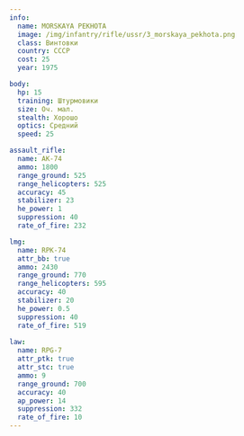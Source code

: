 ```yaml
---
info:
  name: MORSKAYA PEKHOTA
  image: /img/infantry/rifle/ussr/3_morskaya_pekhota.png
  class: Винтовки
  country: СССР
  cost: 25
  year: 1975

body:
  hp: 15
  training: Штурмовики
  size: Оч. мал.
  stealth: Хорошо
  optics: Средний
  speed: 25

assault_rifle:
  name: AK-74
  ammo: 1800
  range_ground: 525
  range_helicopters: 525
  accuracy: 45
  stabilizer: 23
  he_power: 1
  suppression: 40
  rate_of_fire: 232

lmg:
  name: RPK-74
  attr_bb: true
  ammo: 2430
  range_ground: 770
  range_helicopters: 595
  accuracy: 40
  stabilizer: 20
  he_power: 0.5
  suppression: 40
  rate_of_fire: 519
  
law:
  name: RPG-7
  attr_ptk: true
  attr_stc: true
  ammo: 9
  range_ground: 700
  accuracy: 40
  ap_power: 14
  suppression: 332
  rate_of_fire: 10
---
```


